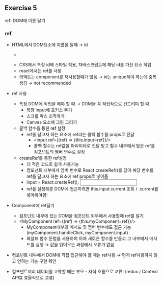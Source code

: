 ## Exercise 5

ref: DOM에 이름 달기

### ref

* HTML에서 DOM요소에 이름을 달때 → id 
  * <div id="my-element"></div>
  * CSS에서 특정 id에 스타일 적용, 자바스크립트에 해당 id를 가진 요소 작업
  * react에서는 ref를 사용
  * 리액트는 component를 재사용할때가 많음 → id는 unique해야 하는데 중복 생김 → not recommended

* ref 사용
  * 특정 DOM에 작업을 해야 할 때 → DOM을 꼭 직접적으로 건드려야 할 때
    * 특정 input에 포커스 주기
    * 스크롤 박스 조작하기
    * Canvas 요소에 그림 그리기
  * 콜백 함수를 통한 ref 설정
    * ref를 달고자 하는 요소에 ref라는 콜백 함수를 props로 전달
      * <input ref={(ref) => {this.input=ref}}/>
      * 콜백 함수는 ref값을 파라미터로 전달 받고 함수 내부에서 받은 ref를 컴포넌트의 멤버 변수로 설정
  * createRef를 통한 ref설정
    * 더 적은 코드로 쉽게 사용가능
    * 컴포넌트 내부에서 멤버 변수로 React.createRef()를 담아 해당 변수를 ref를 달고자 하는 요소에 ref props로 넣어줌
    * input = React.createRef(); <input ref={this.input}/>
    * ref를 설정해준 DOM에 접근하려면 this.input.current 조회 / .current를 넣어줘야함!

* Component에 ref달기
  * 컴포넌트 내부에 있는 DOM을 컴포넌트 외부에서 사용할때 ref를 달기
  * <MyComponent ref={(ref) => {this.myComponent=ref}}/>
    * MyComponent내부의 메서드 및 멤버 변수에도 접근 가능 (myComponent.handleClick, myComponent.input)
    * 화살표 함수 문법을 사용하여 아예 새로운 함수를 만들고 그 내부에서 메서드를 실행 → 값을 읽어오는 과정에서 오류가 없음

* 컴포넌트 내부에서 DOM에 직접 접근해야 할 때는 ref사용 → 먼저 ref사용하지 않고 언하는 기능 구현 확인
* 컴포넌트끼리 데이터를 교류할 때는 부모 - 자식 흐름으로 교류! (redux / Context API효 효율적으로 교류)

